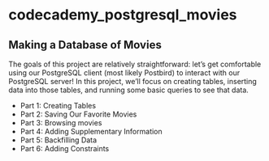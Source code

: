 # codecademy_postgresql_movies

## Making a Database of Movies
The goals of this project are relatively straightforward: let’s get comfortable using our PostgreSQL client (most likely Postbird) to interact with our PostgreSQL server! In this project, we’ll focus on creating tables, inserting data into those tables, and running some basic queries to see that data.
* Part 1: Creating Tables
* Part 2: Saving Our Favorite Movies
* Part 3: Browsing movies
* Part 4: Adding Supplementary Information
* Part 5: Backfilling Data
* Part 6: Adding Constraints
